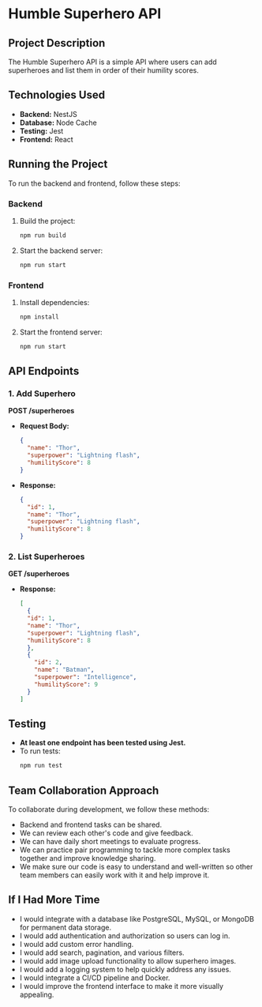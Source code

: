 
# Humble Superhero API

## Project Description

The Humble Superhero API is a simple API where users can add superheroes and list them in order of their humility scores.

## Technologies Used

- **Backend:** NestJS
- **Database:** Node Cache
- **Testing:** Jest
- **Frontend:** React

## Running the Project

To run the backend and frontend, follow these steps:

### Backend

1. Build the project:
   ```bash
   npm run build
   ```
2. Start the backend server:
   ```bash
   npm run start
   ```

### Frontend

1. Install dependencies:
   ```bash
   npm install
   ```
2. Start the frontend server:
   ```bash
   npm run start
   ```

## API Endpoints

### **1. Add Superhero**

**POST /superheroes**

- **Request Body:**
  ```json
  {
    "name": "Thor",
    "superpower": "Lightning flash",
    "humilityScore": 8
  }
  ```
- **Response:**
  ```json
  {
    "id": 1,
    "name": "Thor",
    "superpower": "Lightning flash",
    "humilityScore": 8
  }
  ```

### **2. List Superheroes**

**GET /superheroes**

- **Response:**
  ```json
  [
    {
    "id": 1,
    "name": "Thor",
    "superpower": "Lightning flash",
    "humilityScore": 8
    },
    {
      "id": 2,
      "name": "Batman",
      "superpower": "Intelligence",
      "humilityScore": 9
    }
  ]
  ```

## Testing

- **At least one endpoint has been tested using Jest.**
- To run tests:
  ```bash
  npm run test
  ```

## Team Collaboration Approach

To collaborate during development, we follow these methods:

   - Backend and frontend tasks can be shared.
   - We can review each other's code and give feedback.
   - We can have daily short meetings to evaluate progress.
   - We can practice pair programming to tackle more complex tasks together and improve knowledge sharing.
   - We make sure our code is easy to understand and well-written so other team members can easily work with it and help improve it.

## If I Had More Time

   - I would integrate with a database like PostgreSQL, MySQL, or MongoDB for permanent data storage.
   - I would add authentication and authorization so users can log in.
   - I would add custom error handling.
   - I would add search, pagination, and various filters.
   - I would add image upload functionality to allow superhero images.
   - I would add a logging system to help quickly address any issues.
   - I would integrate a CI/CD pipeline and Docker.
   - I would improve the frontend interface to make it more visually appealing.